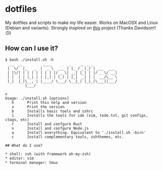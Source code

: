 # dotfiles
My dotfiles and scripts to make my life easier. Works on MacOSX and Linux (Debian and variants). Strongly inspired on [this](https://github.com/davidsonfellipe/dotfiles) project (Thanks Davidson!! :D)

## How can I use it?

```
$ bash ./install.sh -h
  __  __         ____        _    __ _ _
 |  \/  |_   _  |  _ \  ___ | |_ / _(_) | ___  ___
 | |\/| | | | | | | | |/ _ \| __| |_| | |/ _ \/ __|
 | |  | | |_| | | |_| | (_) | |_|  _| | |  __/\__ \
 |_|  |_|\__, | |____/ \___/ \__|_| |_|_|\___||___/
         |___/

v
Usage: ./install.sh [options]
   h      Print this help and version
   v      Print the version
   b      Installs basic tools and zshrc
   i      Installs the tools for ide (vim, todo.txt, git configs, ctags, etc)
   r      Install and confgure Rust
   n      Install and confgure Node.js
   a      Install everything. Equivalent to './install.sh -birn'
   c      Install complementary tools, zshthemes, etc.

## What do I use?

* shell: zsh (with framework oh-my-zsh)
* editor: vim
* terminal manager: tmux
